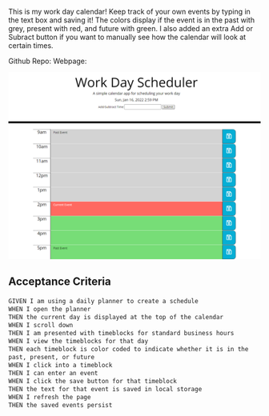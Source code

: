 This is my work day calendar! Keep track of your own events by typing in the text box and saving it! The colors display if the event is in the past with grey, present with red, and future with green. I  also added an extra Add or Subract button if you want to manually see how the calendar will look at certain times.

Github Repo:
Webpage:


![Displays Work Day Calendar](./img/workdaycalendar.png)









## Acceptance Criteria
```
GIVEN I am using a daily planner to create a schedule
WHEN I open the planner
THEN the current day is displayed at the top of the calendar
WHEN I scroll down
THEN I am presented with timeblocks for standard business hours
WHEN I view the timeblocks for that day
THEN each timeblock is color coded to indicate whether it is in the past, present, or future
WHEN I click into a timeblock
THEN I can enter an event
WHEN I click the save button for that timeblock
THEN the text for that event is saved in local storage
WHEN I refresh the page
THEN the saved events persist
```